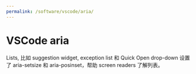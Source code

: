```yaml
---
permalink: /software/vscode/aria/
---
```


# VSCode aria

Lists, 比如 suggestion widget, exception list 和  Quick Open drop-down 设置了 aria-setsize 和 aria-posinset，帮助 screen readers 了解列表。


